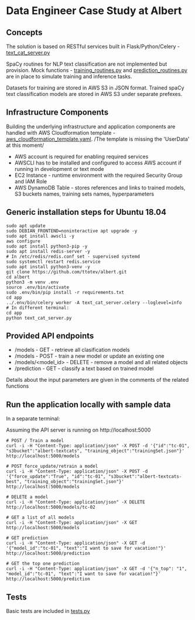 # Data Engineer Case Study at Albert

## Concepts

The solution is based on RESTful services built in Flask/Python/Celery - [text_cat_server.py](./app/text_cat_server.py)

SpaCy routines for NLP text classification are not implemented but provision.
Mock functions - [training_routines.py](./app/training_routines.py) and [prediction_routines.py](./app/prediction_routines.py) are in place to simulate training and inference tasks.

Datasets for training are stored in AWS S3 in JSON format.
Trained spaCy text classification models are stored in AWS S3 under separate prefexes.

## Infrastructure Components

Building the underlying infrastructure and application components are handled with AWS Cloudformation template - [aws_cloudformation_template.yaml](aws_cloudformation_template.yaml). /The template is missing the 'UserData' at this moment/

* AWS account is required for enabling required services
* AWSCLI has to be installed and configured to access AWS account if running in development or text mode
* EC2 Instance - runtime environment with the required Security Group and IAM Role
* AWS DynamoDB Table - stores references and links to trained models, S3 buckets names, training sets names, hyperparameters

## Generic installation steps for Ubuntu 18.04
```
sudo apt update
sudo DEBIAN_FRONTEND=noninteractive apt upgrade -y
sudo apt install awscli -y
aws configure
sudo apt install python3-pip -y
sudo apt install redis-server -y
# In /etc/redis/redis.conf set - supervised systemd
sudo systemctl restart redis.service
sudo apt install python3-venv -y
git clone https://github.com/ttotev/albert.git
cd albert
python3 -m venv .env
source .env/bin/activate
sudo .env/bin/pip install -r requirements.txt
cd app
../.env/bin/celery worker -A text_cat_server.celery --loglevel=info
# In different terminal:
cd app
python text_cat_server.py
```
## Provided API endpoints

* /models - GET - retrieve all clasification models
* /models - POST - train a new model or update an existing one
* /models/<model_id> - DELETE - remove a model and all related objects
* /prediction - GET - classify a text based on trained model

Details about the input parameters are given in the comments of the related functions

## Run the application locally with sample data

In a separate terminal:

Assuming the API server is running on http://localhost:5000

```
# POST / Train a model
curl -i -H "Content-Type: application/json" -X POST -d '{"id":"tc-01", "s3bucket":"albert-textcats", "training_object":"trainingSet.json"}' http://localhost:5000/models
```
```
# POST force_update/retrain a model
curl -i -H "Content-Type: application/json" -X POST -d '{"force_update":"True", "id":"tc-01", "s3bucket":"albert-textcats-best", "training_object":"trainingSet.json"}' http://localhost:5000/models
```
```
# DELETE a model
curl -i -H "Content-Type: application/json" -X DELETE http://localhost:5000/models/tc-02
```
```
# GET a list of all models
curl -i -H "Content-Type: application/json" -X GET http://localhost:5000/models
```
```
# GET prediction
curl -i -H "Content-Type: application/json" -X GET -d '{"model_id":"tc-01", "text":"I want to save for vacation!"}' http://localhost:5000/prediction
```
```
# GET the top one prediction
curl -i -H "Content-Type: application/json" -X GET -d '{"n_top": "1", "model_id":"tc-01", "text":"I want to save for vacation!"}' http://localhost:5000/prediction
```

## Tests

Basic tests are included in [tests.py](./app/tests.py)